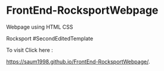 # FrontEnd-RocksportWebpage
Webpage using HTML CSS

Rocksport  #SecondEditedTemplate


To visit Click here :

https://saum1998.github.io/FrontEnd-RocksportWebpage/.
